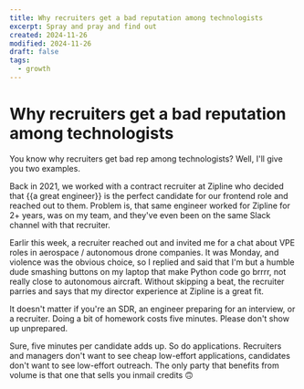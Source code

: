 ```yaml
---
title: Why recruiters get a bad reputation among technologists
excerpt: Spray and pray and find out
created: 2024-11-26
modified: 2024-11-26
draft: false
tags:
  - growth
---
```

# Why recruiters get a bad reputation among technologists

You know why recruiters get bad rep among technologists? Well, I'll give you two examples.

Back in 2021, we worked with a contract recruiter at Zipline who decided that \{\{a great engineer\}\} is the perfect candidate for our frontend role and reached out to them. Problem is, that same engineer worked for Zipline for 2+ years, was on my team, and they've even been on the same Slack channel with that recruiter.

Earlir this week, a recruiter reached out and invited me for a chat about VPE roles in aerospace / autonomous drone companies. It was Monday, and violence was the obvious choice, so I replied and said that I'm but a humble dude smashing buttons on my laptop that make Python code go brrrr, not really close to autonomous aircraft. Without skipping a beat, the recruiter parries and says that my director experience at Zipline is a great fit.

It doesn't matter if you're an SDR, an engineer preparing for an interview, or a recruiter. Doing a bit of homework costs five minutes. Please don't show up unprepared.

Sure, five minutes per candidate adds up. So do applications. Recruiters and managers don't want to see cheap low-effort applications, candidates don't want to see low-effort outreach. The only party that benefits from volume is that one that sells you inmail credits 🙃

